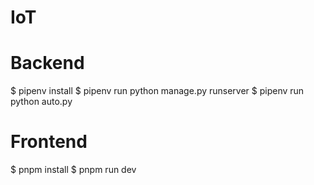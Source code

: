 # IoT
# Backend
$ pipenv install
$ pipenv run python manage.py runserver
$ pipenv run python auto.py 
# Frontend
$ pnpm install 
$ pnpm run dev
